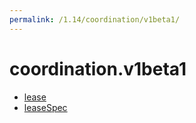 ```yaml
---
permalink: /1.14/coordination/v1beta1/
---
```


# coordination.v1beta1



* [lease](lease.md)
* [leaseSpec](leaseSpec.md)